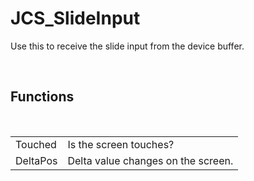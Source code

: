 <div id="content-header">
  <h1>JCS_SlideInput</h1>
</div>

<p>
  Use this to receive the slide input from the device buffer.
</p>


<br/>
<h2>Functions</h2>
<br/>

<table>
  <tr>
    <td>Touched</td>
    <td>Is the screen touches?</td>
  </tr>
  <tr>
    <td>DeltaPos</td>
    <td>Delta value changes on the screen.</td>
  </tr>
</table>
